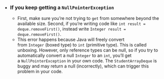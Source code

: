 - ### If you keep getting a `NullPointerException`
	- First, make sure you’re not trying to `get` from somewhere beyond the available size. Second, if you’re writing code like `int result = deque.removeFirst()`, instead write `Integer result = deque.removeFirst()`.
	- This error happens because Java will freely convert from `Integer` (boxed type) to `int` (primitive type). This is called unboxing. However, only reference types can be null, so if you try to automatically convert a null `Integer` to an `int`, you’ll get a `NullPointerException` in your own code. The `StudentArrayDeque` is buggy and may return a null (incorrectly), which can trigger this problem in your code.